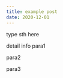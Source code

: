 ```yaml
---
title: example post
date: 2020-12-01
---
```

type sth here

<!--more-->

detail info para1

para2

para3